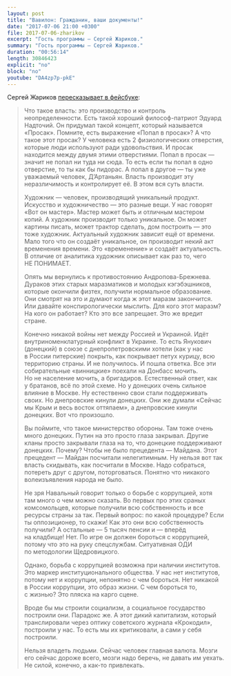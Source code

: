 ```yaml
---
layout: post
title: "Вавилон: Гражданин, ваши документы!"
date: "2017-07-06 21:00 +0300"
file: 2017-07-06-zharikov
excerpt: "Гость программы — Сергей Жариков."
summary: "Гость программы — Сергей Жариков."
duration: "00:56:14"
length: 30846423
explicit: "no"
block: "no"
youtube: "DA4zp7p-pkE"
---
```


Сергей Жариков [пересказывает в фейсбуке](https://www.facebook.com/permalink.php?story_fbid=663829850482923&id=100005677421231):

> Что такое власть: это производство и контроль неопределенности. Есть такой хороший философ-патриот Эдуард Надточий. Он придумал такой концепт, который называется «Просак». Помните, есть выражение «Попал в просак»? А что такое этот просак? У человека есть 2 физиологических отверстия, которые люди используют ради удовольствия. И просак находится между двумя этими отверстиями. Попал в просак — значит не попал ни туда ни сюда. То есть если ты попал в одно отверстие, то ты как бы пидорас. А попал в другое — ты уже уважаемый человек, Д’Артаньян. Власть производит эту неразличимость и контролирует её. В этом вся суть власти.
> 
> Художник — человек, производящий уникальный продукт. Искусство и художничество — это разные вещи. У нас говорят «Вот он мастер». Мастер может быть и отличным мастером копий. А художник производит только уникальное. Он может картины писать, может трактор сделать, дом построить — это тоже художник. Актуальный художник зависит ещё от времени. Мало того что он создаёт уникальное, он производит некий акт временения времени. Это «временение» и создаёт актуальность. В отличие от аналитика художник описывает как раз то, чего НЕ ПОНИМАЕТ.
> 
> Опять мы вернулись к противостоянию Андропова-Брежнева. Дураков этих старых маразматиков и молодых кэгэбэшников, которые окончили физтех, получили нормальное образование. Они смотрят на это и думают когда ж этот маразм закончится. Или давайте конспирологически мыслить. Для кого этот маразм? На кого он работает? Кто это все запрещает. Это же вредит стране.
> 
> Конечно никакой войны нет между Россией и Украиной. Идёт внутриноменклатурный конфликт в Украине. То есть Янукович (донецкий) в союзе с днепропетровскими хотели (как у нас в России питерские) покрыть, как покрывает петух курицу, всю территорию страны. И не получилось. И пошла ответка. Все эти собирательные «винницкие» поехали на Донбасс мочить. Но не население мочить, а бригадиров. Естественный ответ, как у братанов, всё по этой схеме. Но у донецких очень сильное влияние в Москве. Ну естественно свои стали поддерживать своих. Но днепровские кинули донецких. Они же думали «Сейчас мы Крым и весь восток оттяпаем», а днепровские кинули донецких. Вот что произошло.
> 
> Вы поймите, что такое министерство обороны. Там тоже очень много донецких. Путин на это просто глаза закрывал. Другие кланы просто закрывали глаза на то, что донецкие поддерживают донецких. Почему? Чтобы не было прецедента — Майдана. Этот прецедент — Майдан посчитали нелегитимным. Ну нельзя вот так власть скидывать, как посчитали в Москве. Надо собраться, потереть друг с другом, поторговаться. Понятно что никакого волеизъявления народа не было.
> 
> Не зря Навальный говорит только о борьбе с коррупцией, хотя там много о чем можно сказать. Во первых про этих сраных комсомольцев, которые получили всю собственность и все ресурсы страны за так. Первый вопрос: по какой процедуре? Если ты оппозиционер, то скажи! Как это они всю собственность получили? А остальные — 5 тысяч пенсии и — вперёд на кладбище! Нет. По игре он должен бороться с коррупцией, потому что это на руку спецслужбам. Ситуативная ОДИ по методологии Щедровицкого.
> 
> Однако, борьба с коррупцией возможна при наличии институтов. Это маркер институционального общества. У нас нет институтов, потому нет и коррупции, непонятно с чем бороться. Нет никакой в России коррупции, это образ жизни. С чем бороться то, с жизнью? Это пляска на карго сцене.
> 
> Вроде бы мы строили социализм, а социальное государство построили они. Парадокс же. А этот дикий капитализм, который транслировали через оптику советского журнала «Крокодил», построили у нас. То есть мы их критиковали, а сами у себя построили.
> 
> Нельзя владеть людьми. Сейчас человек главная валюта. Мозги его сейчас дороже всего, мозги надо беречь, не давать им уехать. Не силой, конечно, а как-то привлекать.

